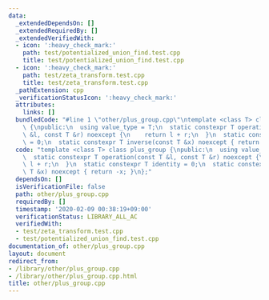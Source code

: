 ```yaml
---
data:
  _extendedDependsOn: []
  _extendedRequiredBy: []
  _extendedVerifiedWith:
  - icon: ':heavy_check_mark:'
    path: test/potentialized_union_find.test.cpp
    title: test/potentialized_union_find.test.cpp
  - icon: ':heavy_check_mark:'
    path: test/zeta_transform.test.cpp
    title: test/zeta_transform.test.cpp
  _pathExtension: cpp
  _verificationStatusIcon: ':heavy_check_mark:'
  attributes:
    links: []
  bundledCode: "#line 1 \"other/plus_group.cpp\"\ntemplate <class T> class plus_group\
    \ {\npublic:\n  using value_type = T;\n  static constexpr T operation(const T\
    \ &l, const T &r) noexcept {\n    return l + r;\n  }\n  static constexpr T identity\
    \ = 0;\n  static constexpr T inverse(const T &x) noexcept { return -x; }\n};\n"
  code: "template <class T> class plus_group {\npublic:\n  using value_type = T;\n\
    \  static constexpr T operation(const T &l, const T &r) noexcept {\n    return\
    \ l + r;\n  }\n  static constexpr T identity = 0;\n  static constexpr T inverse(const\
    \ T &x) noexcept { return -x; }\n};"
  dependsOn: []
  isVerificationFile: false
  path: other/plus_group.cpp
  requiredBy: []
  timestamp: '2020-02-09 00:38:19+09:00'
  verificationStatus: LIBRARY_ALL_AC
  verifiedWith:
  - test/zeta_transform.test.cpp
  - test/potentialized_union_find.test.cpp
documentation_of: other/plus_group.cpp
layout: document
redirect_from:
- /library/other/plus_group.cpp
- /library/other/plus_group.cpp.html
title: other/plus_group.cpp
---
```

